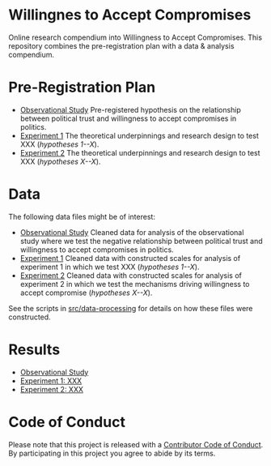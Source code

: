 # Willingnes to Accept Compromises
Online research compendium into Willingness to Accept Compromises. This repository combines the pre-registration plan with a data &amp; analysis compendium.

# Pre-Registration Plan
* [Observational Study](https://osf.io/h29j3) Pre-registered hypothesis on the relationship between political trust and willingness to accept compromises in politics.
* [Experiment 1](src/pre-analysis-plan/experiment1.md) The theoretical underpinnings and research design to test XXX (_hypotheses 1--X_).
* [Experiment 2](src/pre-analysis-plan/experiment2.md) The theoretical underpinnings and research design to test XXX (_hypotheses X--X_).

# Data
The following data files might be of interest:

* [Observational Study](data/intermediate/observational_study.RDS) Cleaned data for analysis of the observational study where we test the negative relationship between political trust and willingness to accept compromises in politics.
* [Experiment 1](data/intermediate/cleaned_experiment1.csv) Cleaned data with constructed scales for analysis of experiment 1 in which we test XXX (_hypotheses 1--X_).
* [Experiment 2](data/intermediate/cleaned_experiment2.csv) Cleaned data with constructed scales for analysis of experiment 2 in which we test the mechanisms driving willingness to accept compromise (_hypotheses X--X_).

See the scripts in [src/data-processing](src/data-processing/README.md) for details on how these files were constructed.

# Results
* [Observational Study](src/analysis/observational_study.md)
* [Experiment 1: XXX](src/analysis/experiment1.md)
* [Experiment 2: XXX](src/analysis/experiment2.md)

# Code of Conduct
Please note that this project is released with a [Contributor Code of Conduct](CONDUCT.md). By participating in this project you agree to abide by its terms.